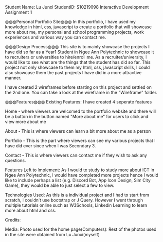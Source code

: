 Student Name: Lu Junxi
StudentID: S10219098
Interactive Development Assignment 1

◍◍◍Personal Portfolio Site◍◍◍
In this portfolio, I have used my knowledge in html, css, javascript to create a portfolio that will showcase more about me, my personal and school programming projects, work experiences and various way you can contact me.

◍◍◍Design Process◍◍◍
This site is to mainly showcase the projects I have did so far as a Year1 Student in Ngee Ann Polytechnic to showcase it to recruiters or universities to hire/enroll me. As a recruiter/university, I would like to see what are the things that the student has did so far. This project not only showcase to them my html, css, javascript skills, I could also showcase them the past projects I have did in a more attractive manner.

I have created 2 wireframes before starting on this project and settled on the 2nd one. You can take a look at the wireframe in the "Wireframe" folder.

◍◍◍Features◍◍◍
Existing Features:
I have created 4 seperate features

Home - where viewers are welcomed to the portfolio website and there will be a button in the button named "More about me" for users to click and view more about me

About - This is where viewers can learn a bit more about me as a person

Portfolio - This is the part where viewers can see my various projects that I have did ever since when I was Secondary 3.

Contact - This is where viewers can contact me if they wish to ask any questions.

Features Left to Implement:
As I would to study to study more about ICT in Ngee Ann Polytechnic, I would have completed more projects hence I would like to include perhaps a list (e.g. Discord Bot, App Icon Design, Sim City Game), they would be able to just select a few to view.

Technologies Used:
As this is a individual project and I had to start from scratch, I couldn't use bootstrap or J Query. However I went through multiple tutorials online such as W3Schools, Linkedin Learning to learn more about html and css.

Credits:

Media:
Photo used for the home page(Computers):
Rest of the photos used in the site were obtained from Lu Junxi(myself)

